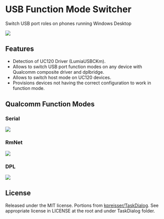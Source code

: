 # USB Function Mode Switcher
Switch USB port roles on phones running Windows Desktop

![]( https://i.imgur.com/VAAbN8I.png)

## Features

- Detection of UC120 Driver (LumiaUSBCKm).
- Allows to switch USB port function modes on any device with Qualcomm composite driver and dplbridge.
- Allows to switch host mode on UC120 devices.
- Provisions devices not having the correct configuration to work in function mode.

## Qualcomm Function Modes

### Serial

![](https://i.imgur.com/1H4ZdjG.png)

### RmNet

![](https://i.imgur.com/R1Rgthl.png)

### DPL

![](https://i.imgur.com/StpFjmw.png)

## License

Released under the MIT license. Portions from [kpreisser/TaskDialog](https://github.com/kpreisser/TaskDialog). See appropriate license in LICENSE at the root and under TaskDialog folder.
